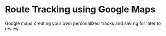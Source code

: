 # Route Tracking using Google Maps
Google maps creating your own personalized tracks and saving for later to review
